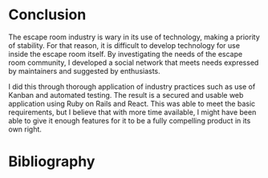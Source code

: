 # Conclusion

<!--
The conclusions can be summarised in a fairly short chapter (2 or 3 pages). This chapter brings together many of the points that you will have made in other chapters, especially in the previous results and discussion chapter. Do not be afraid of repeating some of your earlier statements here, albeit using different wording.
-->

The escape room industry is wary in its use of technology, making a priority of
stability. For that reason, it is difficult to develop technology for use inside
the escape room itself. By investigating the needs of the escape room community,
I developed a social network that meets needs expressed by maintainers and
suggested by enthusiasts.

I did this through thorough application of industry practices such as use of
Kanban and automated testing. The result is a secured and usable web application
using Ruby on Rails and React. This was able to meet the basic requirements, but
I believe that with more time available, I might have been able to give it
enough features for it to be a fully compelling product in its own right.

# Bibliography